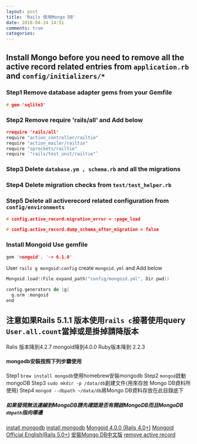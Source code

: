 ```yaml
---
layout: post
title: 'Rails 使用Mongo DB'
date: 2018-04-24 14:51
comments: true
categories: 
---
```

## Install Mongo before you need to remove all the active record related entries from `application.rb` and `config/initializers/*`
### Step1 Remove database adapter gems from your Gemfile
```c Gemfile
# gem 'sqlite3'
```
### Step2 Remove require 'rails/all' and Add below
```c application.rb
#require 'rails/all'
require "action_controller/railtie"
require "action_mailer/railtie"
require "sprockets/railtie"
require `"rails/test_unit/railtie"`
```
### Step3 Delete `database.ym , schema.rb` and all the migrations
### Step4 Delete migration checks from `test/test_helper.rb`
### Step5 Delete all activerecord related configuration from `config/environments`
```c config/environments/development.rb
# config.active_record.migration_error = :page_load
```
```c config/environments/production.rb
# config.active_record.dump_schema_after_migration = false
```
### Install Mongoid Use gemfile
```c Gemfile
gem 'mongoid', '~> 6.1.0'
```
User `rails g mongoid:config` create `mongoid.yml` and Add below
```c config/initializers/mongoid.rb
Mongoid.load!(File.expand_path("config/mongoid.yml", Dir.pwd))
```
```c application.rb
config.generators do |g|
  g.orm :mongoid
end
```
## 注意如果Rails 5.1.1 版本使用`rails c`接著使用query `User.all.count`當掉或是掛掉請降版本
Ralis 版本降到4.2.7
mongoid降到4.0.0 
Ruby版本降到 2.2.3

#### mongodb安裝按照下列步驟使用
Step1 `brew install mongodb`使用homebrew安裝mongodb
Step2 `mongod`啟動mongoDB
Step3 `sudo mkdir -p /data/db`創建文件(用來存放 Mongo DB資料所使用)
Step4 `mongod --dbpath ~/data/db`將Mongo DB資料存放在此目錄底下
##### 如果發現無法連線到MongoDB請先確認是否有開啟MongoDB而且MongoDB `dbpath`指向哪邊

[install mongodb](https://www.jianshu.com/p/1582e58483be)
[install mongodb](http://www.runoob.com/mongodb/mongodb-osx-install.html)
[Mongoid 4.0.0 (Rails 4.0+)](https://mongoid.github.io/old/en/mongoid/docs/installation.html)
[Mongoid Official English(Rails 5.0+)](https://docs.mongodb.com/mongoid/master/tutorials/mongoid-installation/)
[安裝Mongo DB中文版](https://www.1ju.org/mongodb/mongodb-ruby)
[remove active record](https://stackoverflow.com/questions/28319002/how-do-i-remove-activerecord-from-an-existing-rails-4-application)
